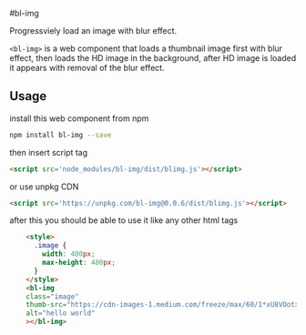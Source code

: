 
#bl-img

Progressviely load an image with blur effect.

`<bl-img>` is a web component that loads a thumbnail image first with blur effect, then loads the HD image in the background, after HD image is loaded it appears with removal of the blur effect.


## Usage

install this web component from npm
```bash
npm install bl-img --save
```
then insert script tag
```html
<script src='node_modules/bl-img/dist/blimg.js'></script>
```

or use unpkg CDN

```html
<script src='https://unpkg.com/bl-img@0.0.6/dist/blimg.js'></script>
```

after this you should be able to use it like any other html tags

<!--
```
<custom-element-demo>
  <template>
    <script src="dist/blimg.js"></script>
    <style>
      .image {
        width: 400px;
        max-height: 400px;
      }
    </style>
    <bl-img 
    class="image"
    thumb-src="https://cdn-images-1.medium.com/freeze/max/60/1*xU8VOotxa_HpI908SBACAQ.jpeg?q=20" src="https://cdn-images-1.medium.com/max/1600/1*xU8VOotxa_HpI908SBACAQ.jpeg"
    alt="hello world"
    ></bl-img>
  </template>
</custom-element-demo>
```
-->
```html
    <style>
      .image {
        width: 400px;
        max-height: 400px;
      }
    </style>
    <bl-img 
    class="image"
    thumb-src="https://cdn-images-1.medium.com/freeze/max/60/1*xU8VOotxa_HpI908SBACAQ.jpeg?q=20" src="https://cdn-images-1.medium.com/max/1600/1*xU8VOotxa_HpI908SBACAQ.jpeg"
    alt="hello world"
    ></bl-img>
```
